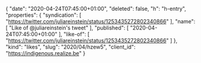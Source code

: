 {
  "date": "2020-04-24T07:45:00+01:00",
  "deleted": false,
  "h": "h-entry",
  "properties": {
    "syndication": [
      "https://twitter.com/juliareinstein/status/1253435272802340866"
    ],
    "name": [
      "Like of @juliareinstein's tweet"
    ],
    "published": [
      "2020-04-24T07:45:00+01:00"
    ],
    "like-of": [
      "https://twitter.com/juliareinstein/status/1253435272802340866"
    ]
  },
  "kind": "likes",
  "slug": "2020/04/hzew5",
  "client_id": "https://indigenous.realize.be"
}
